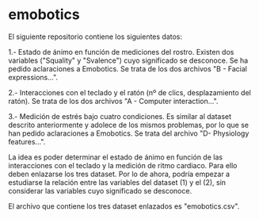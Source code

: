 # emobotics
El siguiente repositorio contiene los siguientes datos:

1.- Estado de ánimo en función de mediciones del rostro. Existen dos variables ("Squality" y "Svalence") cuyo significado se desconoce. Se ha pedido aclaraciones a Emobotics. Se trata de los dos archivos "B - Facial expressions...".

2.- Interacciones con el teclado y el ratón (nº de clics, desplazamiento del ratón). Se trata de los dos archivos "A - Computer interaction...".

3.- Medición de estrés bajo cuatro condiciones. Es similar al dataset descrito anteriormente y adolece de los mismos problemas, por lo que se han pedido aclaraciones a Emobotics. Se trata del archivo "D- Physiology features...".

La idea es poder determinar el estado de ánimo en función de las interacciones con el teclado y la medición de ritmo cardiaco. Para ello deben enlazarse los tres dataset. Por lo de ahora, podría empezar a estudiarse la relación entre las variables del dataset (1) y el (2), sin considerar las variables cuyo significado se desconoce.

El archivo que contiene los tres dataset enlazados es "emobotics.csv".
